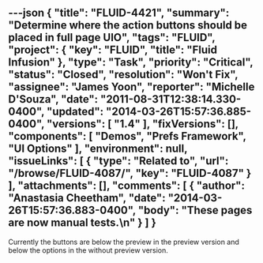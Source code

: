 ---json
{
  "title": "FLUID-4421",
  "summary": "Determine where the action buttons should be placed in full page UIO",
  "tags": "FLUID",
  "project": {
    "key": "FLUID",
    "title": "Fluid Infusion"
  },
  "type": "Task",
  "priority": "Critical",
  "status": "Closed",
  "resolution": "Won't Fix",
  "assignee": "James Yoon",
  "reporter": "Michelle D'Souza",
  "date": "2011-08-31T12:38:14.330-0400",
  "updated": "2014-03-26T15:57:36.885-0400",
  "versions": [
    "1.4"
  ],
  "fixVersions": [],
  "components": [
    "Demos",
    "Prefs Framework",
    "UI Options"
  ],
  "environment": null,
  "issueLinks": [
    {
      "type": "Related to",
      "url": "/browse/FLUID-4087/",
      "key": "FLUID-4087"
    }
  ],
  "attachments": [],
  "comments": [
    {
      "author": "Anastasia Cheetham",
      "date": "2014-03-26T15:57:36.883-0400",
      "body": "These pages are now manual tests.\n"
    }
  ]
}
---
Currently the buttons are below the preview in the preview version and below the options in the without preview version.&#x20;

        